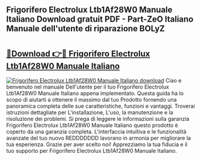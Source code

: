 ## Frigorifero Electrolux Ltb1Af28W0 Manuale Italiano Download gratuit PDF - Part-ZeO Italiano Manuale dell'utente di riparazione BOLyZ

# <h2><a href="http://dfdvxa3.blite.top/?on=Frigorifero+Electrolux+Ltb1Af28W0+Manuale+Italiano">🔗Download 👉🔴 Frigorifero Electrolux Ltb1Af28W0 Manuale Italiano</a></h2>

[![Frigorifero Electrolux Ltb1Af28W0 Manuale Italiano download](https://i.imgur.com/lujVjoI.png)](http://dfdvxa3.blite.top/?on=Frigorifero+Electrolux+Ltb1Af28W0+Manuale+Italiano)
Ciao e benvenuto nel manuale Dell'utente per il tuo Frigorifero Electrolux Ltb1Af28W0 Manuale Italiano appena implementato. Questa guida ha lo scopo di aiutarti a ottenere il massimo dal tuo Prodotto fornendo una panoramica completa delle sue caratteristiche, funzioni e vantaggi. Troverai istruzioni dettagliate per L'installazione, L'uso, la manutenzione e la risoluzione dei problemi. Si prega di leggere le informazioni sulla garanzia Frigorifero Electrolux Ltb1Af28W0 Manuale Italiano questo prodotto è coperto da una garanzia completa. L'interfaccia intuitiva e le funzionalità avanzate del tuo nuovo REDDDDDDD lavorano in armonia per migliorare la tua esperienza. Grazie per aver scelto noi! Apprezziamo la tua fiducia e il tuo supporto per Frigorifero Electrolux Ltb1Af28W0 Manuale Italiano.

